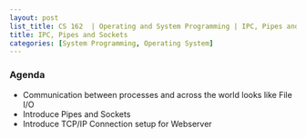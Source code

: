 ```yaml
---
layout: post
list_title: CS 162  | Operating and System Programming | IPC, Pipes and Sockets
title: IPC, Pipes and Sockets
categories: [System Programming, Operating System]
---
```


### Agenda

- Communication between processes and across the world looks like File I/O
- Introduce Pipes and Sockets
- Introduce TCP/IP Connection setup for Webserver
